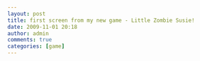 ```yaml
---
layout: post
title: first screen from my new game - Little Zombie Susie!
date: 2009-11-01 20:18
author: admin
comments: true
categories: [game]
---
```

<a onblur="try {parent.deselectBloggerImageGracefully();} catch(e) {}" href="http://2.bp.blogspot.com/_LfYx03jjmdk/Su3tNXUZv-I/AAAAAAAAAuE/8Q2EyALLEZU/s1600-h/screen.jpg"><img class="image featured" src="http://2.bp.blogspot.com/_LfYx03jjmdk/Su3tNXUZv-I/AAAAAAAAAuE/8Q2EyALLEZU/s320/screen.jpg" border="0" alt="" id="BLOGGER_PHOTO_ID_5399232342140764130" /></a>
